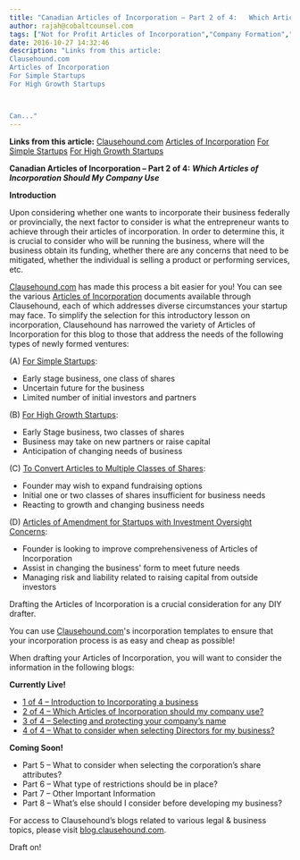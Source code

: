 ```yaml
---
title: "Canadian Articles of Incorporation – Part 2 of 4:   Which Articles of Incorporation Should My Company Use?"
author: rajah@cobaltcounsel.com
tags: ["Not for Profit Articles of Incorporation","Company Formation","Rajah","Articles of Incorporation","Canada (ON)","Canada (General)"]
date: 2016-10-27 14:32:46
description: "Links from this article:
Clausehound.com
Articles of Incorporation
For Simple Startups
For High Growth Startups



Can..."
---
```


**Links from this article:** [Clausehound.com](https://www.clausehound.com) [Articles of Incorporation](https://clausehound.com/documents/) [For Simple Startups](https://clausehound.com/legal-contract/16110/#!/document=) [For High Growth Startups](https://clausehound.com/legal-contract/16111/#!/document=)

**Canadian Articles of Incorporation – Part 2 of 4:** ***Which Articles of Incorporation Should My Company Use***

**Introduction**

Upon considering whether one wants to incorporate their business federally or provincially, the next factor to consider is what the entrepreneur wants to achieve through their articles of incorporation. In order to determine this, it is crucial to consider who will be running the business, where will the business obtain its funding, whether there are any concerns that need to be mitigated, whether the individual is selling a product or performing services, etc.

[Clausehound.com](https://www.clausehound.com) has made this process a bit easier for you! You can see the various [Articles of Incorporation](https://clausehound.com/documents/) documents available through Clausehound, each of which addresses diverse circumstances your startup may face. To simplify the selection for this introductory lesson on incorporation, Clausehound has narrowed the variety of Articles of Incorporation for this blog to those that address the needs of the following types of newly formed ventures:

(A) [For Simple Startups](https://clausehound.com/legal-contract/16110/#!/document=):
- Early stage business, one class of shares
- Uncertain future for the business
- Limited number of initial investors and partners

(B) [For High Growth Startups](https://clausehound.com/legal-contract/16111/#!/document=):
- Early Stage business, two classes of shares
- Business may take on new partners or raise capital
- Anticipation of changing needs of business

(C) [To Convert Articles to Multiple Classes of Shares](https://clausehound.com/legal-contract/16108/#!/document=):
- Founder may wish to expand fundraising options
- Initial one or two classes of shares insufficient for business needs
- Reacting to growth and changing business needs

(D) [Articles of Amendment for Startups with Investment Oversight Concerns](https://clausehound.com/legal-contract/16108):
- Founder is looking to improve comprehensiveness of Articles of Incorporation
- Assist in changing the business' form to meet future needs
- Managing risk and liability related to raising capital from outside investors

 

Drafting the Articles of Incorporation is a crucial consideration for any DIY drafter.

You can use [Clausehound.com](https://clausehound.com)'s incorporation templates to ensure that your incorporation process is as easy and cheap as possible!

 

When drafting your Articles of Incorporation, you will want to consider the information in the following blogs:

**Currently Live!**
- [1 of 4 – Introduction to Incorporating a business](https://blog.clausehound.com/canadian-articles-of-incorporation-part-1-of-8-introduction-to-incorporation-2)
- [2 of 4 – Which Articles of Incorporation should my company use?](https://blog.clausehound.com/canadian-articles-of-incorporation-part-2-of-8-which-articles-of-incorporation-should-my-company-use-2)
- [3 of 4 – Selecting and protecting your company’s name](https://blog.clausehound.com/canadian-articles-of-incorporation-part-3-of-8-selecting-and-protecting-your-corporations-name-2)
- [4 of 4 – What to consider when selecting Directors for my business?](https://blog.clausehound.com/canadian-articles-of-incorporation-part-4-of-8-what-to-consider-when-selecting-directors-for-my-business)

**Coming Soon!**
- Part 5 – What to consider when selecting the corporation’s share attributes?
- Part 6  – What type of restrictions should be in place?
- Part 7 – Other Important Information
- Part 8 – What’s else should I consider before developing my business?

For access to Clausehound’s blogs related to various legal & business topics, please visit [blog.clausehound.com](https://blog.clausehound.com/).

Draft on!
